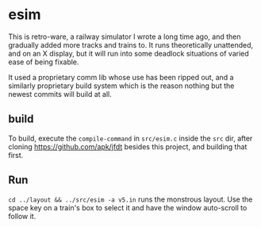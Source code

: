 # esim
This is retro-ware, a railway simulator I wrote a long time ago,
and then gradually added more tracks and trains to.
It runs theoretically unattended, and on an X display, but
it will run into some deadlock situations of varied ease
of being fixable.

It used a proprietary comm lib whose use has been ripped out,
and a similarly proprietary build system which is the reason
nothing but the newest commits will build at all.

## build

To build, execute the `compile-command` in `src/esim.c`
inside the `src` dir, after cloning https://github.com/apk/jfdt
besides this project, and building that first.

## Run

`cd ../layout && ../src/esim -a v5.in` runs the monstrous layout.
Use the space key on a train's box to select it and have the
window auto-scroll to follow it.
